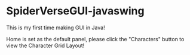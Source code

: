 # SpiderVerseGUI-javaswing
This is my first time making GUI in Java!

Home is set as the default panel, please click the "Characters" button to view the Character Grid Layout!
